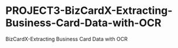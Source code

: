 # PROJECT3-BizCardX-Extracting-Business-Card-Data-with-OCR
BizCardX-Extracting Business Card Data with OCR
